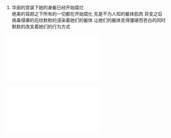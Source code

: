 1. 华丽的宫装下她的身躯已经开始腐烂  
绝美的容颜之下所有的一切都在开始腐化
先是不为人知的躯体肌肉
异变之后病毒侵袭的花纹默默的浸染着她们的躯体
让她们的躯体变得僵硬而苍白的同时
默默的改变着她们的行为方式 

![](321.md)

![](323.md)